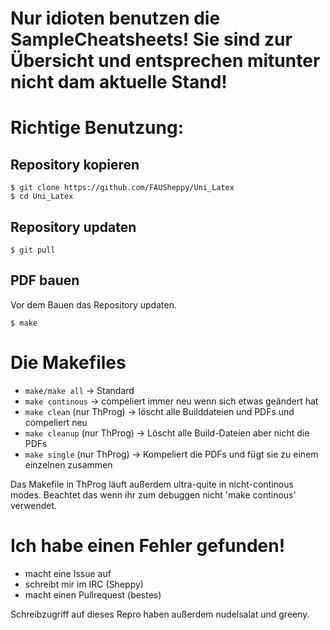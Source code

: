 # Nur idioten benutzen die SampleCheatsheets! Sie sind zur Übersicht und entsprechen mitunter nicht dam aktuelle Stand!

# Richtige Benutzung:

## Repository kopieren

    $ git clone https://github.com/FAUSheppy/Uni_Latex
    $ cd Uni_Latex

## Repository updaten

    $ git pull

## PDF bauen

Vor dem Bauen das Repository updaten.

    $ make

# Die Makefiles
* `make/make all` -> Standard
* `make continous` -> compeliert immer neu wenn sich etwas geändert hat
* `make clean` (nur ThProg) -> löscht alle Builddateien und PDFs und compeliert neu
* `make cleanup` (nur ThProg) -> Löscht alle Build-Dateien aber nicht die PDFs
* `make single` (nur ThProg) -> Kompeliert die PDFs und fügt sie zu einem einzelnen zusammen

Das Makefile in ThProg läuft außerdem ultra-quite in nicht-continous modes. Beachtet das wenn ihr zum debuggen nicht 'make continous' verwendet.


# Ich habe einen Fehler gefunden!
* macht eine Issue auf
* schreibt mir im IRC (Sheppy)
* macht einen Pullrequest (bestes)

Schreibzugriff auf dieses Repro haben außerdem nudelsalat und greeny.


